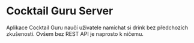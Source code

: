 Cocktail Guru Server
=================  
  
 Aplikace Cocktail Guru naučí uživatele namíchat si drink bez předchozích zkušeností.
 Ovšem bez REST API je naprosto k ničemu.
